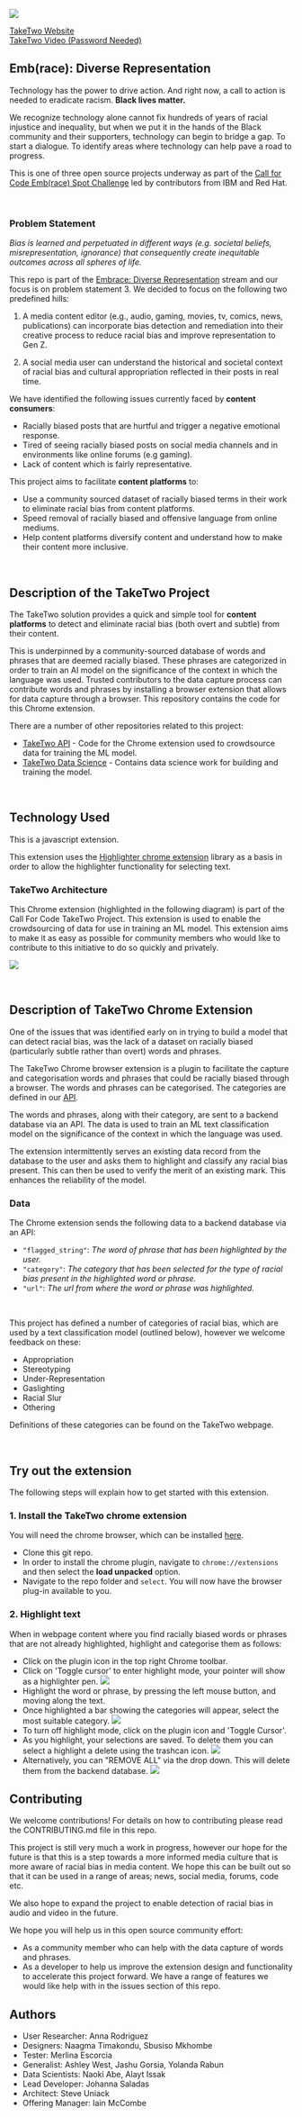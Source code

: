 ![](images/logoblack.png)

[TakeTwo Website](https://w3.ibm.com/w3publisher/take-two)
</br>
[TakeTwo Video (Password Needed)](https://vimeo.com/453095359)

## Emb(race): Diverse Representation

Technology has the power to drive action. And right now, a call to action is needed to eradicate racism. **Black lives matter.**

We recognize technology alone cannot fix hundreds of years of racial injustice and inequality, but when we put it in the hands of the Black community and their supporters, technology can begin to bridge a gap. To start a dialogue. To identify areas where technology can help pave a road to progress.

This is one of three open source projects underway as part of the [Call for Code Emb(race) Spot Challenge](https://github.com/topics/embrace-call-for-code) led by contributors from IBM and Red Hat.

</br>

### Problem Statement

*Bias is learned and perpetuated in different ways (e.g. societal beliefs, misrepresentation, ignorance) that consequently create inequitable outcomes across all spheres of life.*

This repo is part of the [Embrace: Diverse Representation](https://github.com/Call-for-Code/Embrace-Diverse-Representation) stream and our focus is on problem statement 3. We decided to focus on the following two predefined hills:

1. A media content editor (e.g., audio, gaming, movies, tv, comics, news, publications) can incorporate bias detection and remediation into their creative process to reduce racial bias and improve representation to Gen Z.

2. A social media user can understand the historical and societal context of racial bias and cultural appropriation reflected in their posts in real time.

We have identified the following issues currently faced by **content consumers**:

- Racially biased posts that are hurtful and trigger a negative emotional response.
- Tired of seeing racially biased posts on social media channels and in environments like online forums (e.g gaming).
- Lack of content which is fairly representative.

This project aims to facilitate **content platforms** to:

- Use a community sourced dataset of racially biased terms in their work to eliminate racial bias from content platforms. 
- Speed removal of racially biased and offensive language from online mediums. 
- Help content platforms diversify content and understand how to make their content more inclusive.

</br>

## Description of the TakeTwo Project

The TakeTwo solution provides a quick and simple tool for **content platforms** to detect and eliminate racial bias (both overt and subtle) from their content. 

This is underpinned by a community-sourced database of words and phrases that are deemed racially biased. These phrases are categorized in order to train an AI model on the significance of the context in which the language was used. Trusted contributors to the data capture process can contribute words and phrases by installing a browser extension that allows for data capture through a browser. This repository contains the code for this Chrome extension. 


There are a number of other repositories related to this project:

- [TakeTwo API](https://github.com/embrace-call-for-code/taketwo-marker-chromeextension) - Code for the Chrome extension used to crowdsource data for training the ML model. 
- [TakeTwo Data Science](https://github.com/embrace-call-for-code/taketwo-api) - Contains data science work for building and training the model.

</br>

## Technology Used

This is a javascript extension. 

This extension uses the [Highlighter chrome extension](https://github.com/jeromepl/highlighter) library as a basis in order to allow the highlighter functionality for selecting text. 

### TakeTwo Architecture

This Chrome extension (highlighted in the following diagram) is part of the Call For Code TakeTwo Project. This extension is used to enable the crowdsourcing of data for use in training an ML model. This extension aims to make it as easy as possible for community members who would like to contribute to this initiative to do so quickly and privately.

![](images/architecture-chrome.png)

</br>

## Description of TakeTwo Chrome Extension

One of the issues that was identified early on in trying to build a model that can detect racial bias, was the lack of a dataset on racially biased (particularly subtle rather than overt) words and phrases. 

The TakeTwo Chrome browser extension is a plugin to facilitate the capture and categorisation words and phrases that could be racially biased through a browser. The words and phrases can be categorised. The categories are defined in our [API](https://github.com/embrace-call-for-code/taketwo-webapi). 

The words and phrases, along with their category, are sent to a backend database via an API. The data is used to train an ML text classification model on the significance of the context in which the language was used. 

The extension intermittently serves an existing data record from the database to the user and asks them to highlight and classify any racial bias present. This can then be used to verify the merit of an existing mark. This enhances the reliability of the model. 

### Data

The Chrome extension sends the following data to a backend database via an API: 

- ``"flagged_string"``: *The word of phrase that has been highlighted by the user.*
- ``"category"``: *The category that has been selected for the type of racial bias present in the highlighted word or phrase.*
- ``"url"``: *The url from where the word or phrase was highlighted.*


</br>

This project has defined a number of categories of racial bias, which are used by a text classification model (outlined below), however we welcome feedback on these:

- Appropriation
- Stereotyping
- Under-Representation
- Gaslighting
- Racial Slur
- Othering

Definitions of these categories can be found on the TakeTwo webpage. 

</br>

## Try out the extension

The following steps will explain how to get started with this extension.


### 1. Install the TakeTwo chrome extension

You will need the chrome browser, which can be installed [here](https://www.google.co.uk/chrome/?brand=CHBD&gclid=Cj0KCQjwjer4BRCZARIsABK4QeVAQkotXkLJlBvJS2V7R2q9__Gk3PchSyhorcBNAZXx7JJwbDeRrBYaAk3TEALw_wcB&gclsrc=aw.ds). 


- Clone this git repo. 
- In order to install the chrome plugin, navigate to `chrome://extensions` and then select the **load unpacked** option. 
- Navigate to the repo folder and `select`. You will now have the browser plug-in available to you. 

### 2. Highlight text

When in webpage content where you find racially biased words or phrases that are not already highlighted, highlight and categorise them as follows:

- Click on the plugin icon in the top right Chrome toolbar. 
- Click on 'Toggle cursor' to enter highlight mode, your pointer will show as a highlighter pen.
![](images/toggle-on.png)
- Highlight the word or phrase, by pressing the left mouse button, and moving along the text.
- Once highlighted a bar showing the categories will appear, select the most suitable category.
![](images/highlight-extension.png)
- To turn off highlight mode, click on the plugin icon and 'Toggle Cursor'.
- As you highlight, your selections are saved. To delete them you can select a highlight a delete using the trashcan icon. 
![](images/delete-single.png)
- Alternatively, you can "REMOVE ALL" via the drop down. This will delete them from the backend database.
![](images/remove-all.png)


## Contributing

We welcome contributions! For details on how to contributing please read the CONTRIBUTING.md file in this repo.

This project is still very much a work in progress, however our hope for the future is that this is a step towards a more informed media culture that is more aware of racial bias in media content. We hope this can be built out so that it can be used in a range of areas; news, social media, forums, code etc.

We also hope to expand the project to enable detection of racial bias in audio and video in the future.

We hope you will help us in this open source community effort:

- As a community member who can help with the data capture of words and phrases.
- As a developer to help us improve the extension design and functionality to accelerate this project forward. We have a range of features we would like help with in the issues section of this repo. 

## Authors

- User Researcher: Anna Rodriguez
- Designers: Naagma Timakondu, Sbusiso Mkhombe
- Tester: Merlina Escorcia
- Generalist: Ashley West, Jashu Gorsia, Yolanda Rabun
- Data Scientists: Naoki Abe, Alayt Issak
- Lead Developer: Johanna Saladas
- Architect: Steve Uniack
- Offering Manager: Iain  McCombe
